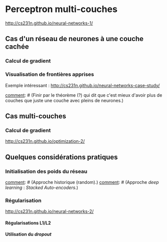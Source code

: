 # Perceptron multi-couches

<http://cs231n.github.io/neural-networks-1/>

## Cas d'un réseau de neurones à une couche cachée

### Calcul de gradient

### Visualisation de frontières apprises

Exemple intéressant : <http://cs231n.github.io/neural-networks-case-study/>

[comment]: # (Montrer que l'augmentation du nombre de neurones dans la couche permet d'apprendre des frontières plus complexes.)
[comment]: # (Finir par le théorème (?) qui dit que c'est mieux d'avoir plus de couches que juste une couche avec pleins de neurones.)

## Cas multi-couches

### Calcul de gradient

<http://cs231n.github.io/optimization-2/>

[comment]: # (Montrer pourquoi faire du backprop pour des raisons de complexité)

## Quelques considérations pratiques

### Initialisation des poids du réseau

[comment]: # (Approche historique (random).)
[comment]: # (Approche _deep learning_ : _Stacked Auto-encoders_.)

### Régularisation

<http://cs231n.github.io/neural-networks-2/>

#### Régularisations L1/L2

#### Utilisation du _dropout_
